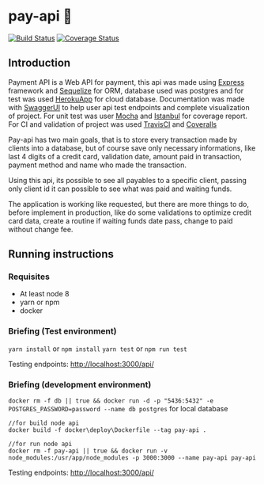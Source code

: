 # pay-api 💸
[![Build Status](https://travis-ci.org/yanBrandao/pay-api.svg?branch=dev)](https://travis-ci.org/yanBrandao/pay-api) [![Coverage Status](https://coveralls.io/repos/github/yanBrandao/pay-api/badge.svg?branch=dev)](https://coveralls.io/github/yanBrandao/pay-api?branch=dev)
## Introduction

Payment API is a Web API for payment, this api was made using [Express](https://expressjs.com/pt-br/) framework and [Sequelize](https://sequelize.org/) for ORM, database used was postgres and for test was used [HerokuApp](https://herokuapp.com/) for cloud database. Documentation was made with [SwaggerUI](https://swagger.io/tools/swagger-ui/) to help user api test endpoints and complete visualization of project. For unit test was user [Mocha](https://mochajs.org/) and [Istanbul](https://istanbul.js.org/) for coverage report. For CI and validation of project was used [TravisCI](https://travis-ci.org/) and [Coveralls](https://coveralls.io/)

Pay-api has two main goals, that is to store every transaction made by clients into a database, but of course save only necessary informations, like last 4 digits of a credit card, validation date, amount paid in transaction, payment method and name who made the transaction.

Using this api, its possible to see all payables to a specific client, passing only client id it can possible to see what was paid and waiting funds.

The application is working like requested, but there are more things to do, before implement in production, like do some validations to optimize credit card data, create a routine if waiting funds date pass, change to paid without change fee.

## Running instructions

### Requisites

- At least node 8
- yarn or npm
- docker

### Briefing (Test environment)


`yarn install` or `npm install`
`yarn test` or `npm run test`

Testing endpoints: [http://localhost:3000/api/](http://localhost:3000/api/)

### Briefing (development environment)

`docker rm -f db || true && docker run -d -p "5436:5432" -e POSTGRES_PASSWORD=password --name db postgres` for local database

```docker
//for build node api
docker build -f docker\deploy\Dockerfile --tag pay-api .

//for run node api
docker rm -f pay-api || true && docker run -v node_modules:/usr/app/node_modules -p 3000:3000 --name pay-api pay-api
```

Testing endpoints: [http://localhost:3000/api/](http://localhost:3000/api/)